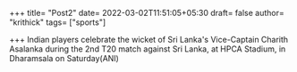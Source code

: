 +++
title= "Post2"
date= 2022-03-02T11:51:05+05:30
draft= false
author= "krithick"
tags= ["sports"]

+++
Indian players celebrate the wicket of Sri Lanka's Vice-Captain Charith Asalanka during the 2nd T20 match against Sri Lanka, at HPCA Stadium, in Dharamsala on Saturday(ANI)

